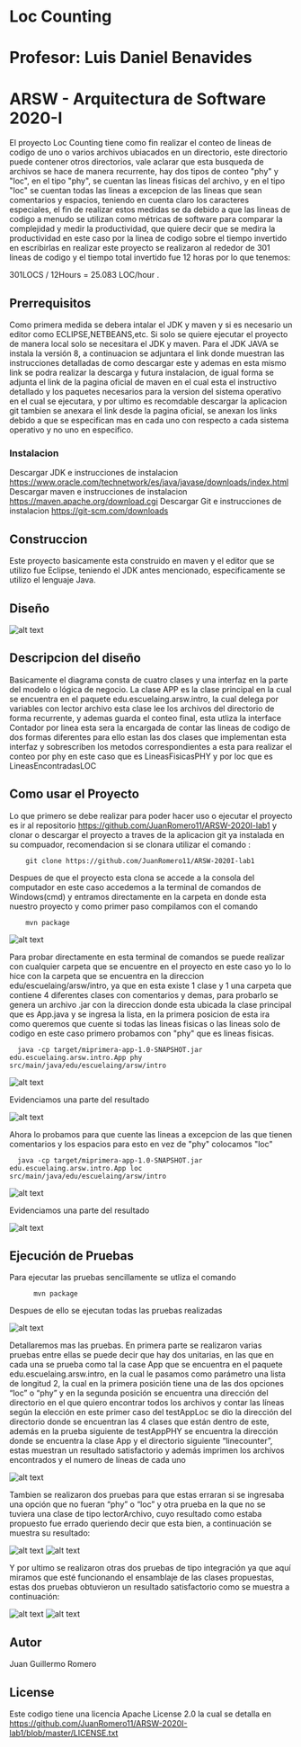 # Loc Counting
# Profesor: Luis Daniel Benavides
# ARSW - Arquitectura de Software 2020-I

El proyecto Loc Counting tiene como fin realizar el conteo de lineas de codigo de uno o varios archivos ubiacados en un directorio, este directorio puede contener otros directorios, vale aclarar que esta busqueda de archivos se hace de manera recurrente, hay dos tipos de conteo "phy" y "loc", en el tipo "phy", se cuentan las lineas fisicas del archivo, y en el tipo "loc" se cuentan todas las lineas a excepcion de las lineas que sean comentarios y espacios, teniendo en cuenta claro los caracteres especiales, el fin de realizar estos medidas se da debido a que las lineas de codigo  a menudo se utilizan como métricas de software para comparar la complejidad y medir la productividad, que quiere decir que se medira la productividad en este caso por la linea de codigo sobre el tiempo invertido en escribirlas en realizar este proyecto se realizaron al rededor de 301 lineas de codigo y el tiempo total invertido fue 12 horas por lo que tenemos: 

301LOCS / 12Hours = 25.083 LOC/hour .

## Prerrequisitos

Como primera medida se debera intalar el JDK y maven y si es necesario un editor como ECLIPSE,NETBEANS,etc. Si solo se quiere ejecutar el proyecto de manera local solo se necesitara el JDK y maven. Para el JDK JAVA se instala la versión 8, a continuacion se adjuntara el link donde muestran las instrucciones detalladas de como descargar este y ademas en esta mismo link se podra realizar la descarga y futura instalacion, de igual forma se adjunta el link de la pagina oficial de maven en el cual esta el instructivo detallado y los paquetes necesarios para la version del sistema operativo en el cual se ejecutara, y por ultimo es recomdable descargar la aplicacion git tambien se anexara el link desde la pagina oficial, se anexan los links debido a que se especifican mas en cada uno con respecto a cada sistema operativo y no uno en especifico.

### Instalacion

Descargar JDK e instrucciones de instalacion
https://www.oracle.com/technetwork/es/java/javase/downloads/index.html
Descargar maven e instrucciones de instalacion
https://maven.apache.org/download.cgi
Descargar Git e instrucciones de instalacion
https://git-scm.com/downloads

## Construccion
Este proyecto basicamente esta construido en maven y el editor que se utilizo fue Eclipse, teniendo el JDK antes mencionado, especificamente se utilizo el lenguaje Java.

## Diseño

![alt text](https://github.com/JuanRomero11/ARSW-2020I-lab1/blob/master/imagenes/DiagramaDeClases.PNG)

## Descripcion del diseño

Basicamente el diagrama consta de cuatro clases y una interfaz en la parte del modelo o lógica de negocio. La clase APP es la clase principal en la cual se encuentra en el paquete edu.escuelaing.arsw.intro, la cual delega por variables con lector archivo esta clase lee los archivos del directorio de forma recurrente, y ademas guarda el conteo final, esta utliza la interface Contador por linea esta sera la encargada de contar las lineas de codigo de dos formas diferentes para ello estan las dos clases que implementan esta interfaz y sobrescriben los metodos correspondientes a esta para realizar el conteo por phy en este caso que es LineasFisicasPHY y por loc que es LineasEncontradasLOC

## Como usar el Proyecto
Lo que primero se debe realizar para poder hacer uso o ejecutar el proyecto es ir al repositorio https://github.com/JuanRomero11/ARSW-2020I-lab1 y clonar o descargar el proyecto a traves de la aplicacion git ya instalada en su compuador, recomendacion si se clonara utilizar el comando :

        git clone https://github.com/JuanRomero11/ARSW-2020I-lab1
        
Despues de que el proyecto esta clona se accede a la consola del computador en este caso accedemos a la terminal de comandos de Windows(cmd) y entramos directamente en la carpeta en donde esta nuestro proyecto y como primer paso compilamos con el comando 

        mvn package
![alt text](https://github.com/JuanRomero11/ARSW-2020I-lab1/blob/master/imagenes/mvnPackage.PNG)

Para probar directamente en esta terminal de comandos se puede realizar con cualquier carpeta que se encuentre en el proyecto en este caso yo lo lo hice con la carpeta que se encuentra en la direccion edu/escuelaing/arsw/intro, ya que en esta existe 1 clase y 1 una carpeta que contiene 4 diferentes clases con comentarios y demas, para probarlo se genera un archivo .jar con la direccion donde esta ubicada la clase principal que es App.java y se ingresa la lista, en la primera posicion de esta ira como queremos que cuente si todas las lineas fisicas o las lineas solo de codigo en este caso primero probamos con "phy" que es lineas fisicas.

      java -cp target/miprimera-app-1.0-SNAPSHOT.jar edu.escuelaing.arsw.intro.App phy src/main/java/edu/escuelaing/arsw/intro
      
![alt text](https://github.com/JuanRomero11/ARSW-2020I-lab1/blob/master/imagenes/PHYintro.PNG)

Evidenciamos una parte del resultado

![alt text](https://github.com/JuanRomero11/ARSW-2020I-lab1/blob/master/imagenes/PHYintro2.PNG)

Ahora lo probamos para que cuente las lineas a excepcion de las que tienen comentarios y los espacios para esto en vez de "phy" colocamos "loc"

      java -cp target/miprimera-app-1.0-SNAPSHOT.jar edu.escuelaing.arsw.intro.App loc src/main/java/edu/escuelaing/arsw/intro
      
![alt text](https://github.com/JuanRomero11/ARSW-2020I-lab1/blob/master/imagenes/LOCintro.PNG)

Evidenciamos una parte del resultado

![alt text](https://github.com/JuanRomero11/ARSW-2020I-lab1/blob/master/imagenes/PHYintro2.PNG)

## Ejecución de Pruebas

Para ejecutar las pruebas sencillamente se utliza el comando 

          mvn package
          
Despues de ello se ejecutan todas las pruebas realizadas 

![alt text](https://github.com/JuanRomero11/ARSW-2020I-lab1/blob/master/imagenes/PruebamvnPackage.PNG)

Detallaremos mas las pruebas. En primera parte se realizaron varias pruebas entre ellas se puede decir que hay dos unitarias, en las que en cada una se prueba como tal la case App que se encuentra en el paquete edu.escuelaing.arsw.intro, en la cual le pasamos como parámetro una lista de longitud 2, la cual en la primera posición tiene una de las dos opciones “loc” o “phy” y en la segunda posición se encuentra una dirección del directorio en el que quiero encontrar todos los archivos y contar las líneas según la elección en este primer caso del testAppLoc se dio la dirección del directorio donde se encuentran las 4 clases que están dentro de este, además en la prueba siguiente de testAppPHY se encuentra la dirección donde se encuentra la clase App y el directorio siguiente “linecounter”, estas muestran un resultado satisfactorio y además imprimen los archivos encontrados y el numero de líneas de cada uno

![alt text](https://github.com/JuanRomero11/ARSW-2020I-lab1/blob/master/imagenes/DosPrimerasPruEBAS.png)

Tambien se realizaron dos pruebas para que estas erraran si se ingresaba una opción que no fueran “phy” o “loc” y otra prueba en la que no se tuviera una clase de tipo lectorArchivo, cuyo resultado como estaba propuesto fue errado queriendo decir que esta bien, a continuación se muestra su resultado:

![alt text](https://github.com/JuanRomero11/ARSW-2020I-lab1/blob/master/imagenes/teceraPrueba.png)
![alt text](https://github.com/JuanRomero11/ARSW-2020I-lab1/blob/master/imagenes/teceraprueba2.png)

Y por ultimo se realizaron otras dos pruebas de tipo integración ya que aquí miramos que esté funcionando el ensamblaje de las clases propuestas, estas dos pruebas obtuvieron un resultado satisfactorio como se muestra a continuación:

![alt text](https://github.com/JuanRomero11/ARSW-2020I-lab1/blob/master/imagenes/CuartaPrueba.png)
![alt text](https://github.com/JuanRomero11/ARSW-2020I-lab1/blob/master/imagenes/CuartaPrueba2.png)

## Autor
Juan Guillermo Romero 
## License
Este codigo tiene una licencia Apache License 2.0 la cual se detalla en https://github.com/JuanRomero11/ARSW-2020I-lab1/blob/master/LICENSE.txt
